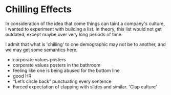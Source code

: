 # Chilling Effects

In consideration of the idea that come things can taint a company's culture, I wanted to experiment with building a list.  In theory, this list would not get outdated, except maybe over very long periods of time. 

I admit that what is 'chilling' to one demographic may not be to another, and we may get some semantics here.

* corporate values posters
* corporate values posters in the bathroom
* feeling like one is being abused for the bottom line
* good HR
* “Let’s circle back” punctuating every sentence
* Forced expectation of clapping with slides and similar. 'Clap culture'